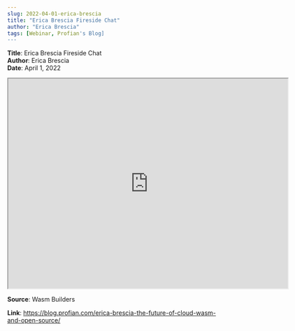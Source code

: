 ```yaml
---
slug: 2022-04-01-erica-brescia
title: "Erica Brescia Fireside Chat"  
author: "Erica Brescia"
tags: [Webinar, Profian's Blog]
---
```


**Title**: Erica Brescia Fireside Chat  
**Author**: Erica Brescia  
**Date**: April 1, 2022    
  
<iframe src="https://www.youtube.com/embed/03uAyT_UWA0" height="480" width="640" allowFullScreen></iframe>

**Source**: Wasm Builders

**Link**: https://blog.profian.com/erica-brescia-the-future-of-cloud-wasm-and-open-source/